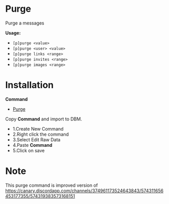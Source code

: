 
# Purge

Purge a messages

**Usage:**
* `[p]purge <value>`
* `[p]purge <user> <value>`
* `[p]purge links <range>`
* `[p]purge invites <range>`
* `[p]purge images <range>`

# Installation
<b>Command</b>

* [Purge](https://raw.githubusercontent.com/Gr3nDy/Discord-Bot-Maker/master/Raw-Data/purge/purge.json)

Copy <b>Command</b> and import to
DBM.
* 1.Create New Command
* 2.Right click the command
* 3.Select Edit Raw Data
* 4.Paste <b>Command</b>
* 5.Click on save

# Note 
This purge command is improved version of <br>
https://canary.discordapp.com/channels/374961173524643843/574311656453177355/574319383573168151


